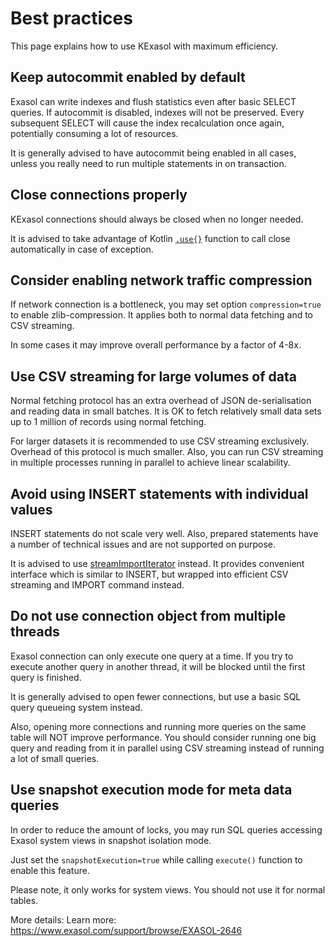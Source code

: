 # Best practices

This page explains how to use KExasol with maximum efficiency.

## Keep autocommit enabled by default

Exasol can write indexes and flush statistics even after basic SELECT queries. If autocommit is disabled, indexes will not be preserved. Every subsequent SELECT will cause the index recalculation once again, potentially consuming a lot of resources.

It is generally advised to have autocommit being enabled in all cases, unless you really need to run multiple statements in on transaction.

## Close connections properly

KExasol connections should always be closed when no longer needed.

It is advised to take advantage of Kotlin [`.use{}`](https://kotlinlang.org/api/latest/jvm/stdlib/kotlin.io/use.html) function to call close automatically in case of exception.

## Consider enabling network traffic compression

If network connection is a bottleneck, you may set option `compression=true` to enable zlib-compression. It applies both to normal data fetching and to CSV streaming.

In some cases it may improve overall performance by a factor of 4-8x.

## Use CSV streaming for large volumes of data

Normal fetching protocol has an extra overhead of JSON de-serialisation and reading data in small batches. It is OK to fetch relatively small data sets up to 1 million of records using normal fetching.

For larger datasets it is recommended to use CSV streaming exclusively. Overhead of this protocol is much smaller. Also, you can run CSV streaming in multiple processes running in parallel to achieve linear scalability.

## Avoid using INSERT statements with individual values

INSERT statements do not scale very well. Also, prepared statements have a number of technical issues and are not supported on purpose.

It is advised to use [streamImportIterator](REFERENCE.md#streamimportiterator) instead. It provides convenient interface which is similar to INSERT, but wrapped into efficient CSV streaming and IMPORT command instead.

## Do not use connection object from multiple threads

Exasol connection can only execute one query at a time. If you try to execute another query in another thread, it will be blocked until the first query is finished.

It is generally advised to open fewer connections, but use a basic SQL query queueing system instead.

Also, opening more connections and running more queries on the same table will NOT improve performance. You should consider running one big query and reading from it in parallel using CSV streaming instead of running a lot of small queries.

## Use snapshot execution mode for meta data queries

In order to reduce the amount of locks, you may run SQL queries accessing Exasol system views in snapshot isolation mode.

Just set the `snapshotExecution=true` while calling `execute()` function to enable this feature.

Please note, it only works for system views. You should not use it for normal tables.

More details: Learn more: https://www.exasol.com/support/browse/EXASOL-2646